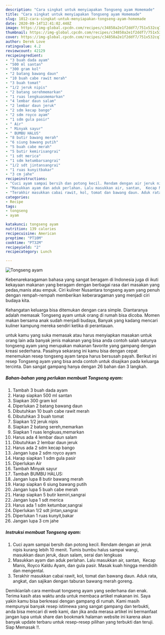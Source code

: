 ```yaml
---
description: "Cara singkat untuk menyiapakan Tongseng ayam Homemade"
title: "Cara singkat untuk menyiapakan Tongseng ayam Homemade"
slug: 1012-cara-singkat-untuk-menyiapakan-tongseng-ayam-homemade
date: 2020-09-14T12:41:02.448Z
image: https://img-global.cpcdn.com/recipes/c34858a2e1f2ddf7/751x532cq70/tongseng-ayam-foto-resep-utama.jpg
thumbnail: https://img-global.cpcdn.com/recipes/c34858a2e1f2ddf7/751x532cq70/tongseng-ayam-foto-resep-utama.jpg
cover: https://img-global.cpcdn.com/recipes/c34858a2e1f2ddf7/751x532cq70/tongseng-ayam-foto-resep-utama.jpg
author: Derek Love
ratingvalue: 4.2
reviewcount: 42129
recipeingredient:
- "3 buah dada ayam"
- "500 ml santan"
- "300 gram kol"
- "2 batang bawang daun"
- "10 buah cabe rawit merah"
- "3 buah tomat"
- "1/2 jeruk nipis"
- "2 batang serehmemarkan"
- "1 ruas lengkuasmemarkan"
- "4 lembar daun salam"
- "2 lembar daun jeruk"
- "2 sdm kecap bango"
- "2 sdm royco ayam"
- "1 sdm gula pasir"
- " Air"
- " Minyak sayur"
- " BUMBU HALUS"
- "8 butir bawang merah"
- "6 siung bawang putih"
- "5 buah cabe merah"
- "5 butir kemirisangrai"
- "1 sdt merica"
- "1 sdm ketumbarsangrai"
- "1/2 sdt jintansangrai"
- "1 ruas kunyitbakar"
- "3 cm jahe"
recipeinstructions:
- "Cuci ayam sampai bersih dan potong kecil. Rendam dengan air jeruk nipis kurang lebih 10 menit. Tumis bumbu halus sampai wangi, masukkan daun jeruk, daun salam, serai dan lengkuas"
- "Masukkan ayam dan aduk perlahan. Lalu masukkan air, santan,  Kecap Manis, Royco Kaldu Ayam, dan gula pasir. Masak kuah hingga mendidih dan mengental."
- "Terakhir masukkan cabai rawit, kol, tomat dan bawang daun. Aduk rata, angkat, dan sajikan dengan taburan bawang merah goreng."
categories:
- Recipe
tags:
- tongseng
- ayam

katakunci: tongseng ayam 
nutrition: 139 calories
recipecuisine: American
preptime: "PT10M"
cooktime: "PT32M"
recipeyield: "2"
recipecategory: Lunch

---
```



![Tongseng ayam](https://img-global.cpcdn.com/recipes/c34858a2e1f2ddf7/751x532cq70/tongseng-ayam-foto-resep-utama.jpg)

Kebenarekaragaman bahasa yang sangat beragam di Indonesia juga di ikuti kekayaan makanan yang beragam dengan berbagai rasa dari masakan yang pedas,manis atau empuk. Ciri kuliner Nusantara tongseng ayam yang penuh dengan rempah-rempah memberikan keberaragaman yang menjadi ciri budaya kita.


Kehangatan keluarga bisa ditemukan dengan cara simple. Diantaranya adalah memasak Tongseng ayam untuk orang di rumah bisa dicoba. Momen makan bersama anak sudah menjadi budaya, Banyak yang kadang mencari kuliner kampung mereka sendiri ketika di perantauan.



untuk kamu yang suka memasak atau harus menyiapkan masakan untuk orang lain ada banyak jenis makanan yang bisa anda contoh salah satunya tongseng ayam yang merupakan makanan favorite yang gampang dengan kreasi sederhana. Pasalnya sekarang ini kamu bisa dengan cepat menemukan resep tongseng ayam tanpa harus bersusah payah.
Berikut ini resep Tongseng ayam yang bisa anda contoh untuk disajikan pada keluarga tercinta. Dan sangat gampang hanya dengan 26 bahan dan 3 langkah.


<!--inarticleads1-->

##### Bahan-bahan yang perlukan membuat Tongseng ayam:

1. Tambah 3 buah dada ayam
1. Harap siapkan 500 ml santan
1. Siapkan 300 gram kol
1. Diperlukan 2 batang bawang daun
1. Dibutuhkan 10 buah cabe rawit merah
1. Dibutuhkan 3 buah tomat
1. Siapkan 1/2 jeruk nipis
1. Siapkan 2 batang sereh,memarkan
1. Siapkan 1 ruas lengkuas,memarkan
1. Harus ada 4 lembar daun salam
1. Dibutuhkan 2 lembar daun jeruk
1. Harus ada 2 sdm kecap bango
1. Jangan lupa 2 sdm royco ayam
1. Harap siapkan 1 sdm gula pasir
1. Diperlukan  Air
1. Tambah  Minyak sayur
1. Tambah  BUMBU HALUS:
1. Jangan lupa 8 butir bawang merah
1. Harap siapkan 6 siung bawang putih
1. Jangan lupa 5 buah cabe merah
1. Harap siapkan 5 butir kemiri,sangrai
1. Jangan lupa 1 sdt merica
1. Harus ada 1 sdm ketumbar,sangrai
1. Diperlukan 1/2 sdt jintan,sangrai
1. Diperlukan 1 ruas kunyit,bakar
1. Jangan lupa 3 cm jahe




<!--inarticleads2-->

##### Instruksi membuat  Tongseng ayam:

1. Cuci ayam sampai bersih dan potong kecil. Rendam dengan air jeruk nipis kurang lebih 10 menit. Tumis bumbu halus sampai wangi, masukkan daun jeruk, daun salam, serai dan lengkuas
1. Masukkan ayam dan aduk perlahan. Lalu masukkan air, santan,  Kecap Manis, Royco Kaldu Ayam, dan gula pasir. Masak kuah hingga mendidih dan mengental.
1. Terakhir masukkan cabai rawit, kol, tomat dan bawang daun. Aduk rata, angkat, dan sajikan dengan taburan bawang merah goreng.




Demikianlah cara membuat tongseng ayam yang sederhana dan enak. Terima kasih atas waktu anda untuk membaca artikel makanan ini. Saya yakin kamu bisa berkreasi dengan gampang di rumah. Kami masih mempunyai banyak resep istimewa yang sangat gampang dan terbukti, anda bisa mencari di web kami, dan jika anda merasa artikel ini bermanfaat jangan lupa untuk share dan bookmark halaman website ini karena akan banyak update terbaru untuk resep-resep pilihan yang terbukti dan teruji. Siap Memasak !!. 

